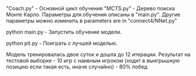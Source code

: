 
"Coach.py" -  Основной цикл обучения
"MCTS.py" -  Дерево поиска Монте Карло. 
Параметры для обучения описаны в "main.py". 
Другие параметры можно изменить в parameters are in "connect4/NNet.py" 


python main.py - Запустить обучение модели.

python pit.py - Поиграть с лучшей моделью.

Модель тренировалась двое суток и дошла до 12 итерации. 
Результат на тестовой выборке - 10 игр с наивным игроком (ходит в выигрышную позицию если такая есть, иначе случайно) - 80% побед
